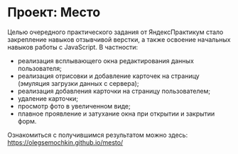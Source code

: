 # Проект: Место

Целью очередного практического задания от ЯндексПрактикум стало закрепление навыков
отзывчивой верстки, а также освоение начальных навыков работы с JavaScript.
В частности:
- реализация всплывающего окна редактирования данных пользователя;
- реализация отрисовки и добавление карточек на страницу (эмуляция загрузки данных с сервера);
- реализация добавления карточки на страницу пользователем;
- удаление карточки;
- просмотр фото в увеличенном виде;
- плавное проявление и затухание окна при открытии и закрытии форм. 



Ознакомиться с получившимся результатом можно здесь:  https://olegsemochkin.github.io/mesto/
